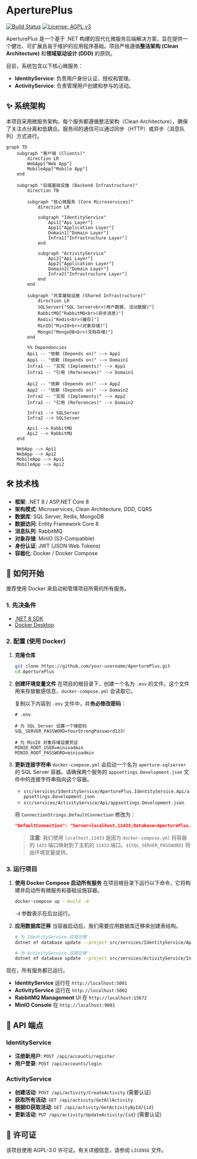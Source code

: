 # AperturePlus

[![Build Status](https://img.shields.io/badge/build-passing-brightgreen)](https://github.com)
[![License: AGPL v3](https://img.shields.io/badge/License-AGPL_v3-blue.svg)](https://www.gnu.org/licenses/agpl-3.0)

AperturePlus 是一个基于 .NET 构建的现代化微服务后端解决方案，旨在提供一个健壮、可扩展且易于维护的应用程序基础。项目严格遵循**整洁架构 (Clean Architecture)** 和**领域驱动设计 (DDD)** 的原则。

目前，系统包含以下核心微服务：
- **IdentityService**: 负责用户身份认证、授权和管理。
- **ActivityService**: 负责管理用户创建和参与的活动。

## ✨ 系统架构

本项目采用微服务架构，每个服务都遵循整洁架构（Clean Architecture），确保了关注点分离和低耦合。服务间的通信可以通过同步（HTTP）或异步（消息队列）方式进行。

```mermaid
graph TD
    subgraph "客户端 (Clients)"
        direction LR
        WebApp["Web App"]
        MobileApp["Mobile App"]
    end

    subgraph "后端基础设施 (Backend Infrastructure)"
        direction TB
        
        subgraph "核心微服务 (Core Microservices)"
            direction LR
            
            subgraph "IdentityService"
                Api1["Api Layer"]
                App1["Application Layer"]
                Domain1["Domain Layer"]
                Infra1["Infrastructure Layer"]
            end

            subgraph "ActivityService"
                Api2["Api Layer"]
                App2["Application Layer"]
                Domain2["Domain Layer"]
                Infra2["Infrastructure Layer"]
            end
        end

        subgraph "共享基础设施 (Shared Infrastructure)"
            direction LR
            SQLServer["SQL Server<br>(用户数据, 活动数据)"]
            RabbitMQ["RabbitMQ<br>(异步消息)"]
            Redis["Redis<br>(缓存)"]
            MinIO["MinIO<br>(对象存储)"]
            Mongo["MongoDB<br>(文档存储)"]
        end

        %% Dependencies
        Api1 -- "依赖 (Depends on)" --> App1
        App1 -- "依赖 (Depends on)" --> Domain1
        Infra1 -- "实现 (Implements)" --> App1
        Infra1 -- "引用 (References)" --> Domain1

        Api2 -- "依赖 (Depends on)" --> App2
        App2 -- "依赖 (Depends on)" --> Domain2
        Infra2 -- "实现 (Implements)" --> App2
        Infra2 -- "引用 (References)" --> Domain2
        
        Infra1 --> SQLServer
        Infra2 --> SQLServer
        
        Api1 --> RabbitMQ
        Api2 --> RabbitMQ
    end

    WebApp --> Api1
    WebApp --> Api2
    MobileApp --> Api1
    MobileApp --> Api2
```

## 🛠️ 技术栈

- **框架**: .NET 8 / ASP.NET Core 8
- **架构模式**: Microservices, Clean Architecture, DDD, CQRS
- **数据库**: SQL Server, Redis, MongoDB
- **数据访问**: Entity Framework Core 8
- **消息队列**: RabbitMQ
- **对象存储**: MinIO (S3-Compatible)
- **身份认证**: JWT (JSON Web Tokens)
- **容器化**: Docker / Docker Compose

## 🚀 如何开始

推荐使用 Docker 来启动和管理项目所需的所有服务。

### 1. 先决条件

-   [.NET 8 SDK](https://dotnet.microsoft.com/download/dotnet/8.0)
-   [Docker Desktop](https://www.docker.com/products/docker-desktop)

### 2. 配置 (使用 Docker)

1.  **克隆仓库**
    ```bash
    git clone https://github.com/your-username/AperturePlus.git
    cd AperturePlus
    ```

2.  **创建环境变量文件**
    在项目的根目录下，创建一个名为 `.env` 的文件。这个文件用来存放敏感信息，`docker-compose.yml` 会读取它。
    
    复制以下内容到 `.env` 文件中，并**务必修改密码**：
    ```env
    # .env
    
    # 为 SQL Server 设置一个强密码
    SQL_SERVER_PASSWORD=YourStrongPassword123!
    
    # 为 MinIO 对象存储设置凭证
    MINIO_ROOT_USER=minioadmin
    MINIO_ROOT_PASSWORD=minioadmin
    ```

3.  **更新连接字符串**
    `docker-compose.yml` 会启动一个名为 `aperture-sqlserver` 的 SQL Server 容器。请确保两个服务的 `appsettings.Development.json` 文件中的连接字符串指向这个容器。

    -   `src/services/IdentityService/AperturePlus.IdentityService.Api/appsettings.Development.json`
    -   `src/services/ActivityService/Api/appsettings.Development.json`

    将 `ConnectionStrings.DefaultConnection` 修改为：
    ```json
    "DefaultConnection": "Server=localhost,11433;Database=AperturePlus.Db;User Id=sa;Password=${SQL_SERVER_PASSWORD};TrustServerCertificate=True;"
    ```
    > **注意**: 我们使用 `localhost,11433` 是因为 `docker-compose.yml` 将容器的 `1433` 端口映射到了主机的 `11433` 端口。`${SQL_SERVER_PASSWORD}` 将由环境变量提供。

### 3. 运行项目

1.  **使用 Docker Compose 启动所有服务**
    在项目根目录下运行以下命令，它将构建并启动所有微服务和基础设施容器。
    ```bash
    docker-compose up --build -d
    ```
    `-d` 参数表示在后台运行。

2.  **应用数据库迁移**
    当容器启动后，我们需要应用数据库迁移来创建表结构。
    ```bash
    # 为 IdentityService 应用迁移
    dotnet ef database update --project src/services/IdentityService/AperturePlus.IdentityService.Infrastructure --startup-project src/services/IdentityService/AperturePlus.IdentityService.Api
    
    # 为 ActivityService 应用迁移
    dotnet ef database update --project src/services/ActivityService/Infrastructure --startup-project src/services/ActivityService/Api
    ```

现在，所有服务都已运行。
- **IdentityService** 运行在 `http://localhost:5001`
- **ActivityService** 运行在 `http://localhost:5002`
- **RabbitMQ Management** UI 在 `http://localhost:15672`
- **MinIO Console** 在 `http://localhost:9001`

## 📖 API 端点

### IdentityService

-   **注册新用户**: `POST /api/accounts/register`
-   **用户登录**: `POST /api/accounts/login`

### ActivityService

-   **创建活动**: `POST /api/activity/CreateActivity` (需要认证)
-   **获取所有活动**: `GET /api/activity/GetAllActivity`
-   **根据ID获取活动**: `GET /api/activity/GetActivityById/{id}`
-   **更新活动**: `PUT /api/activity/UpdateActivity/{id}` (需要认证)

## 📄 许可证

该项目使用 AGPL-3.0 许可证。有关详细信息，请参阅 `LICENSE` 文件。
